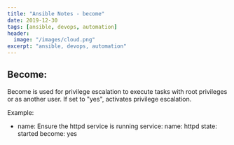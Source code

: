 ```yaml
---
title: "Ansible Notes - become"
date: 2019-12-30
tags: [ansible, devops, automation]
header:
  image: "/images/cloud.png"
excerpt: "ansible, devops, automation"
---
```


## Become:

Become is used for privilege escalation to execute tasks with root privileges or as another user. If set to "yes", activates privilege escalation. 

Example:

- name: Ensure the httpd service is running
  service:
    name: httpd
    state: started
  become: yes
